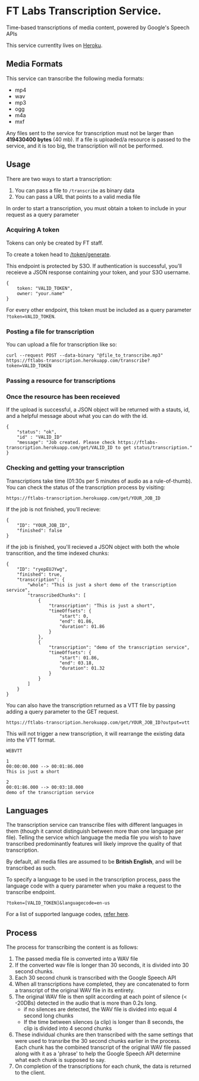 # FT Labs Transcription Service.
Time-based transcriptions of media content, powered by Google's Speech APIs

This service currentlty lives on [Heroku](https://ftlabs-transcription.herokuapp.com).

## Media Formats

This service can transcribe the following media formats:
- mp4
- wav
- mp3
- ogg
- m4a
- mxf

Any files sent to the service for transcription must not be larger than **419430400 bytes** (40 mb). If a file is uploaded/a resource is passed to the service, and it is too big, the transcription will not be performed.

## Usage

There are two ways to start a transcription:

1. You can pass a file to `/transcribe` as binary data
2. You can pass a URL that points to a valid media file

In order to start a transcription, you must obtain a token to include in your request as a query parameter

### Acquiring A token

Tokens can only be created by FT staff. 

To create a token head to [/token/generate](https://ftlabs-transcription.herokuapp.com/token/generate).

This endpoint is protected by S3O. If authentication is successful, you'll receieve a JSON response containing your token, and your S3O username.

```
{
	token: "VALID_TOKEN",
	owner: "your.name"
}
```

For every other endpoint, this token must be included as a query parameter ```?token=VALID_TOKEN```.

### Posting a file for transcription

You can upload a file for transcription like so:

`curl --request POST --data-binary "@file_to_transcribe.mp3" https://ftlabs-transcription.herokuapp.com/transcribe?token=VALID_TOKEN`

### Passing a resource for transcriptions


### Once the resource has been receieved

If the upload is successful, a JSON object will be returned with a stauts, id, and a helpful message about what you can do with the id.

```
{
	"status": "ok",
	"id" : "VALID_ID"
	"message": "Job created. Please check https://ftlabs-transcription.herokuapp.com/get/VALID_ID to get status/transcription."
}
```

### Checking and getting your transcription

Transcriptions take time (01:30s per 5 minutes of audio as a rule-of-thumb). You can check the status of the transcription process by visiting:

`https://ftlabs-transcription.herokuapp.com/get/YOUR_JOB_ID`


If the job is not finished, you'll recieve:

```
{
	"ID": "YOUR_JOB_ID",
	"finished": false
}
```

if the job is finished, you'll recieved a JSON object with both the whole transcrition, and the time indexed chunks:

```
{
	"ID": "ryepEUJYwg",
	"finished": true,
	"transcription": {
		"whole": "This is just a short demo of the transcription service",
		"transcribedChunks": [
			{
				"transcription": "This is just a short",
				"timeOffsets": {
					"start": 0,
					"end": 01.86,
					"duration": 01.86
				}
			},
			{
				"transcription": "demo of the transcription service",
				"timeOffsets": {
					"start": 01.86,
					"end": 03.18,
					"duration": 01.32
				}
			}
		]
	}
}
```

You can also have the transcription returned as a VTT file by passing adding a query parameter to the GET request. 

`https://ftlabs-transcription.herokuapp.com/get/YOUR_JOB_ID?output=vtt`

This will not trigger a new transcription, it will rearrange the existing data into the VTT format.

```
WEBVTT

1
00:00:00.000 --> 00:01:86.000
This is just a short

2
00:01:86.000 --> 00:03:18.000
demo of the transcription service

```

## Languages

The transcription service can transcribe files with different languages in them (though it cannot distinguish between more than one language per file). Telling the service which language the media file you wish to have transcribed predominantly features will likely improve the quality of that transcription.

By default, all media files are assumed to be **British English**, and will be transcribed as such.

To specify a language to be used in the transcription process, pass the language code with a query parameter when you make a request to the transcribe endpoint.

`?token=[VALID_TOKEN]&languagecode=en-us`

For a list of supported language codes, [refer here](https://cloud.google.com/speech/docs/languages).

## Process

The process for transcribing the content is as follows:

1. The passed media file is converted into a WAV file
2. If the converted wav file is longer than 30 seconds, it is divided into 30 second chunks.
3. Each 30 second chunk is transcribed with the Google Speech API
4. When all transcriptions have completed, they are concatenated to form a transcript of the original WAV file in its entirety.
5. The original WAV file is then split according at each point of silence (< -20DBs) detected in the audio that is more than 0.2s long.
	- if no silences are detected, the WAV file is divided into equal 4 second long chunks
	- If the time between silences (a clip) is longer than 8 seconds, the clip is divided into 4 second chunks
6. These individual chunks are then transcribed with the same settings that were used to transribe the 30 second chunks earlier in the process. Each chunk has the combined transcript of the original WAV file passed along with it as a 'phrase' to help the Google Speech API determine what each chunk is supposed to say.
7. On completion of the transcriptions for each chunk, the data is returned to the client.